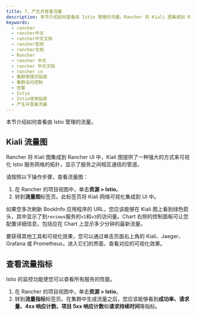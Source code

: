 ```yaml
---
title: 7、产生并查看流量
description: 本节介绍如何查看由 Istio 管理的流量。Rancher 将 Kiali 图集成到 Rancher UI 中。Kiali 图提供了一种强大的方式来可视化 Istio 服务网格的拓扑。它向您显示哪些服务相互通信。
keywords:
  - rancher
  - rancher中文
  - rancher中文文档
  - rancher官网
  - rancher文档
  - Rancher
  - rancher 中文
  - rancher 中文文档
  - rancher cn
  - 集群管理员指南
  - 集群访问控制
  - 告警
  - Istio
  - Istio使用指南
  - 产生并查看流量
---
```


本节介绍如何查看由 Istio 管理的流量。

## Kiali 流量图

Rancher 将 Kiali 图集成到 Rancher UI 中，Kiali 图提供了一种强大的方式来可视化 Istio 服务网格的拓扑，显示了服务之间相互通信的管道。

请按照以下操作步骤，查看流量图：

1. 在 Rancher 的项目视图中，单击**资源 > Istio**。
1. 转到**流量图**标签页。此标签页将 Kiali 网络可视化集成到 UI 中。

如果您多次刷新 BookInfo 应用程序的 URL，您应该能够在 Kiali 图上看到绿色箭头，其中显示了到`reviews`服务的`v1`和`v3`的访问量。Chart 右侧的控制面板可让您配置详细信息，包括应在 Chart 上显示多少分钟的最新流量。

要获得其他工具和可视化效果，您可以通过单击页面右上角的 Kiali、Jaeger、Grafana 或 Prometheus，进入它们的界面，查看对应的可视化效果。

## 查看流量指标

Istio 的监控功能使您可以查看所有服务的性能。

1. 在 Rancher 的项目视图中，单击**资源 > Istio**。
1. 转到**流量指标**标签页。在集群中生成流量之后，您应该能够看到**成功率、请求量、4xx 响应计数、项目 5xx 响应计数**和**请求持续时间**等指标。
